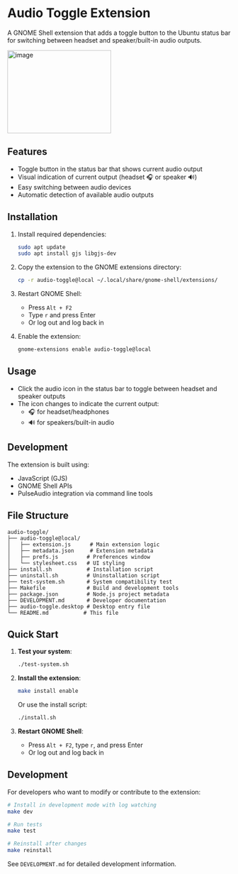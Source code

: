 # Audio Toggle Extension

A GNOME Shell extension that adds a toggle button to the Ubuntu status bar for switching between headset and speaker/built-in audio outputs.


<img width="234" height="187" alt="image" src="https://github.com/user-attachments/assets/acd933e1-ae0a-4d80-a4aa-469b3e760cb5" />


## Features

- Toggle button in the status bar that shows current audio output
- Visual indication of current output (headset 🎧 or speaker 🔊)
- Easy switching between audio devices
- Automatic detection of available audio outputs

## Installation

1. Install required dependencies:
   ```bash
   sudo apt update
   sudo apt install gjs libgjs-dev
   ```

2. Copy the extension to the GNOME extensions directory:
   ```bash
   cp -r audio-toggle@local ~/.local/share/gnome-shell/extensions/
   ```

3. Restart GNOME Shell:
   - Press `Alt + F2`
   - Type `r` and press Enter
   - Or log out and log back in

4. Enable the extension:
   ```bash
   gnome-extensions enable audio-toggle@local
   ```

## Usage

- Click the audio icon in the status bar to toggle between headset and speaker outputs
- The icon changes to indicate the current output:
  - 🎧 for headset/headphones
  - 🔊 for speakers/built-in audio

## Development

The extension is built using:
- JavaScript (GJS)
- GNOME Shell APIs
- PulseAudio integration via command line tools

## File Structure

```
audio-toggle/
├── audio-toggle@local/
│   ├── extension.js      # Main extension logic
│   ├── metadata.json     # Extension metadata
│   ├── prefs.js         # Preferences window
│   └── stylesheet.css   # UI styling
├── install.sh           # Installation script
├── uninstall.sh         # Uninstallation script
├── test-system.sh       # System compatibility test
├── Makefile             # Build and development tools
├── package.json         # Node.js project metadata
├── DEVELOPMENT.md       # Developer documentation
├── audio-toggle.desktop # Desktop entry file
└── README.md           # This file
```

## Quick Start

1. **Test your system**:
   ```bash
   ./test-system.sh
   ```

2. **Install the extension**:
   ```bash
   make install enable
   ```
   Or use the install script:
   ```bash
   ./install.sh
   ```

3. **Restart GNOME Shell**:
   - Press `Alt + F2`, type `r`, and press Enter
   - Or log out and log back in

## Development

For developers who want to modify or contribute to the extension:

```bash
# Install in development mode with log watching
make dev

# Run tests
make test

# Reinstall after changes
make reinstall
```

See `DEVELOPMENT.md` for detailed development information.
